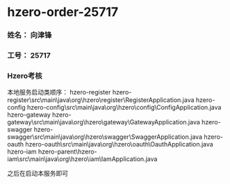 # hzero-order-25717
### 姓名： 向津锋
### 工号： 25717
### Hzero考核

本地服务启动类顺序：
hzero-register hzero-register\src\main\java\org\hzero\register\RegisterApplication.java
hzero-config   hzero-config\src\main\java\org\hzero\config\ConfigApplication.java
hzero-gateway  hzero-gateway\src\main\java\org\hzero\gateway\GatewayApplication.java
hzero-swagger  hzero-swagger\src\main\java\org\hzero\swagger\SwaggerApplication.java
hzero-oauth    hzero-oauth\src\main\java\org\hzero\oauth\OauthApplication.java
hzero-iam      hzero-parent\hzero-iam\src\main\java\org\hzero\iam\IamApplication.java
         
之后在启动本服务即可
